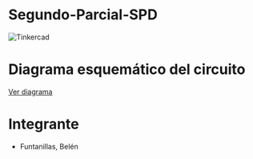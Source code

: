 # Segundo-Parcial-SPD
![Tinkercad](ParcialSPD2/IMG/Sistema_de_incendio_Funtanillas_Belén.png)

# Diagrama esquemático del circuito
[Ver diagrama](ParcialSPD/IMG/Sistema_de_incendio_Funtanillas_Belén.pdf)

# Integrante
- Funtanillas, Belén 

